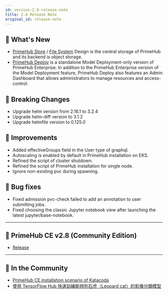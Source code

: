 ```yaml
---
id: version-2.8-release-note
title: 2.8 Release Note
original_id: release-note
---
```


## 🌟 What's New

+ [PrimeHub Store](design/primehub-store) 
    / [File System](design/phfs) Design is the central storage of PrimeHub and its backend is object storage.
+ [PrimeHub Deploy](deploy-index)
    is a standalone Model Deployment-only version of PrimeHub Enterprise. In addition to the PrimeHub Enterprise version of the Model Deployment feature, PrimeHub Deploy also features an Admin Dashboard that allows administrators to manage resources and access-control.
  

## 🦄 Breaking Changes

+ Upgrade helm version from 2.16.1 to 3.2.4
+ Upgrade helm-diff version to 3.1.2
+ Upgrade helmfile version to 0.125.0

## 🚀 Improvements

- Added effectiveGroups field in the User type of graphql.
- Autoscaling is enabled by default in PrimeHub installation on EKS.
- Refined the script of cluster shutdown.
- Refined the script of PrimeHub installation for single node.
- Ignore non-existing pvc during spawning.

## 🧰 Bug fixes

- Fixed admission pvc-check failed to add an annotation to user submitting jobs.
- Fixed choosing the classic Jupyter notebook view after launching the latest jupyter/base-notebook.

---

## 📣 PrimeHub CE v2.8 (Community Edition)

- [Release](https://github.com/InfuseAI/primehub/releases/tag/v2.8.0)

---

## 🎪 In the Community

+ [PrimeHub CE installation scenario of Katacoda](https://www.katacoda.com/infuseai)
+ [使用 TensorFlow Hub 快速訓練能辨別石虎（Leopard cat）的影像分類模型](https://medium.com/infuseai/%E4%BD%BF%E7%94%A8-tensorflow-hub-%E5%BF%AB%E9%80%9F%E8%A8%93%E7%B7%B4%E8%83%BD%E8%BE%A8%E5%88%A5%E7%9F%B3%E8%99%8E-leopard-cat-%E7%9A%84%E5%BD%B1%E5%83%8F%E5%88%86%E9%A1%9E%E6%A8%A1%E5%9E%8B-f04d2ac67be6?source=friends_link&sk=922014bec736715a90863af434b6b897)